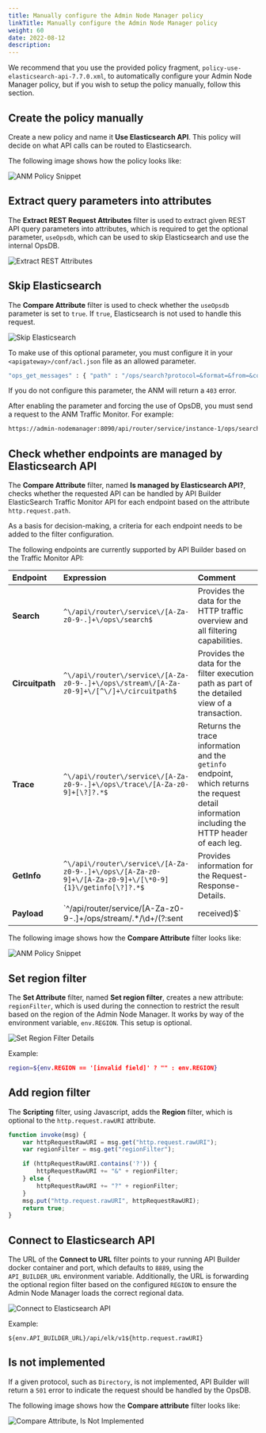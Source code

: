 ```yaml
---
title: Manually configure the Admin Node Manager policy
linkTitle: Manually configure the Admin Node Manager policy
weight: 60
date: 2022-08-12
description: 
---
```


We recommend that you use the provided policy fragment, `policy-use-elasticsearch-api-7.7.0.xml`, to automatically configure your Admin Node Manager policy, but if you wish to setup the policy manually, follow this section.

## Create the policy manually

Create a new policy and name it **Use Elasticsearch API**. This policy will decide on what API calls can be routed to Elasticsearch.

The following image shows how the policy looks like:

![ANM Policy Snippet](/Images/op_insights/op_insights_node_manager_use_es_api.png)

## Extract query parameters into attributes

The **Extract REST Request Attributes** filter is used to extract given REST API query parameters into attributes, which is required to get the optional parameter, `useOpsdb`, which can be used to skip Elasticsearch and use the internal OpsDB.

![Extract REST Attributes](/Images/op_insights/op_insights_extract_rest_attributes.png)

## Skip Elasticsearch

The **Compare Attribute** filter is used to check whether the `useOpsdb` parameter is set to `true`. If `true`, Elasticsearch is not used to handle this request.

![Skip Elasticsearch](/Images/op_insights/op_insights_skip_elasticsearch_useOpsdb.png)

To make use of this optional parameter, you must configure it in your `<apigateway>/conf/acl.json` file as an allowed parameter.

```bash
"ops_get_messages" : { "path" : "/ops/search?protocol=&format=&from=&count=&order=&rorder=&ago=&field=&value=&op=&jmsPropertyName=&jmsPropertyValue=&useOpsdb=" },
```

If you do not configure this parameter, the ANM will return a `403` error.

After enabling the parameter and forcing the use of OpsDB, you must send a request to the ANM Traffic Monitor. For example:

```bash
https://admin-nodemanager:8090/api/router/service/instance-1/ops/search?useOpsdb=true
```

## Check whether endpoints are managed by Elasticsearch API

The **Compare Attribute** filter, named **Is managed by Elasticsearch API?**, checks whether the requested API can be handled by API Builder ElasticSearch Traffic Monitor API for each endpoint based on the attribute `http.request.path`.

As a basis for decision-making, a criteria for each endpoint needs to be added to the filter configuration.

The following endpoints are currently supported by API Builder based on the Traffic Monitor API:

| Endpoint       | Expression               | Comment |
| :---          | :---                 | :---  |
| **Search**     | `^\/api\/router\/service\/[A-Za-z0-9-.]+\/ops\/search$` | Provides the data for the HTTP traffic overview and all filtering capabilities.|
| **Circuitpath**     | `^\/api\/router\/service\/[A-Za-z0-9-.]+\/ops\/stream\/[A-Za-z0-9]+\/[^\/]+\/circuitpath$` | Provides the data for the filter execution path as part of the detailed view of a transaction.|
| **Trace**     | `^\/api\/router\/service\/[A-Za-z0-9-.]+\/ops\/trace\/[A-Za-z0-9]+[\?]?.*$` | Returns the trace information and the `getinfo` endpoint, which returns the request detail information including the HTTP header of each leg.|
| **GetInfo**     | `^\/api\/router\/service\/[A-Za-z0-9-.]+\/ops\/[A-Za-z0-9]+\/[A-Za-z0-9]+\/[\*0-9]{1}\/getinfo[\?]?.*$` |Provides information for the Request-Response-Details.|
| **Payload**     | `^\/api\/router\/service\/[A-Za-z0-9-.]+\/ops\/stream\/.*\/\d+\/(?:sent|received)$` |Payload endpoint.|

The following image shows how the **Compare Attribute** filter looks like:

![ANM Policy Snippet](/Images/op_insights/op_insights_isManagedbyElasticsearchAPI.png)

## Set region filter

The **Set Attribute** filter, named **Set region filter**, creates a new attribute: `regionFilter`, which is used during the connection to restrict the result based on the region of the Admin Node Manager. It works by way of the environment variable, `env.REGION`. This setup is optional.

![Set Region Filter Details](/Images/op_insights/op_insights_setRegionFilter.png)

Example:

```bash
region=${env.REGION == '[invalid field]' ? "" : env.REGION}
```

## Add region filter

The **Scripting** filter, using Javascript, adds the **Region** filter, which is optional to the `http.request.rawURI` attribute.

```javascript
function invoke(msg) {
    var httpRequestRawURI = msg.get("http.request.rawURI");
    var regionFilter = msg.get("regionFilter");

    if (httpRequestRawURI.contains('?')) {
        httpRequestRawURI += "&" + regionFilter;
    } else {
        httpRequestRawURI += "?" + regionFilter;
    }
    msg.put("http.request.rawURI", httpRequestRawURI);
    return true;
}
```

## Connect to Elasticsearch API

The URL of the **Connect to URL** filter points to your running API Builder docker container and port, which defaults to `8889`, using the `API_BUILDER_URL` environment variable. Additionally, the URL is forwarding the optional region filter based on the configured `REGION` to ensure the Admin Node Manager loads the correct regional data.

![Connect to Elasticsearch API](/Images/op_insights/op_insights_connect_to_elasticsearch_api.png)

Example:

```
${env.API_BUILDER_URL}/api/elk/v1${http.request.rawURI}
```

## Is not implemented

If a given protocol, such as `Directory`, is not implemented, API Builder will return a `501` error to indicate the request should be handled by the OpsDB.

The following image shows how the **Compare attribute** filter looks like:

![Compare Attribute, Is Not Implemented](/Images/op_insights/op_insights_is_not_implemented.png)
